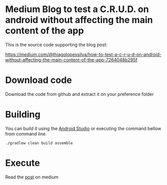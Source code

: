 # Medium Blog to test a C.R.U.D. on android without affecting the main content of the app
This is the source code supporting the blog post:

<https://medium.com/@thiagolopessilva/how-to-test-a-c-r-u-d-on-android-without-affecting-the-main-content-of-the-app-7264048b295f>

# Download code

Download the code from github and extract it on your preference folder

# Building

You can build it using the [Android Studio](https://developer.android.com/studio/) or executing the command bellow from command line.

```
./gradlew clean build assemble
```

# Execute 

Read the [post](https://medium.com/@thiagolopessilva/how-to-test-a-c-r-u-d-on-android-without-affecting-the-main-content-of-the-app-7264048b295f) on medium
